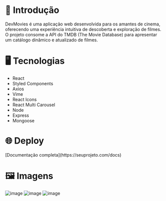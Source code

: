 <h1>📝 Introdução</h1>

<p>DevMovies é uma aplicação web desenvolvida para os amantes de cinema, oferecendo uma experiência intuitiva de descoberta e exploração de filmes. O projeto consome a API do TMDB (The Movie Database) para apresentar um catálogo dinâmico e atualizado de filmes.</p>

<h1>🖥️ Tecnologias</h1>

<ul>
  <li>React</li>
  <li>Styled Components</li>
  <li>Axios</li>
  <li>Vime</li>
  <li>React Icons</li>
  <li>React Multi Carousel</li>
  <li>Node</li>
  <li>Express</li>
  <li>Mongoose</li>
</ul>

<h1>🌐 Deploy</h1>
[Documentação completa](https://seuprojeto.com/docs)

<h1>🖼️ Imagens</h1>

![image](https://github.com/user-attachments/assets/4c2ddd25-f36c-4ddd-883c-5ced901274e4)
![image](https://github.com/user-attachments/assets/23214a22-fb4a-4880-9c3d-39371aa584e6)
![image](https://github.com/user-attachments/assets/7b16edfc-88b8-4321-b2aa-07cc21625948)


